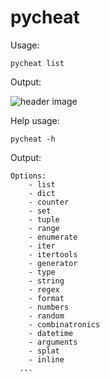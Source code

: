 # pycheat

Usage:

```
pycheat list
```

Output:

![header image](https://raw.github.com/lodenrogue/pycheat/master/result.jpg)

Help usage:

```
pycheat -h
```

Output:
```
Options:
	- list
	- dict
	- counter
	- set
	- tuple
	- range
	- enumerate
	- iter
	- itertools
	- generator
	- type
	- string
	- regex
	- format
	- numbers
	- random
	- combinatronics
	- datetime
	- arguments
	- splat
	- inline
  ...
```
